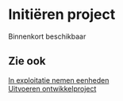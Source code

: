 # Initiëren project

Binnenkort beschikbaar

## Zie ook

[In exploitatie nemen eenheden](../in-exploitatie-nemen-eenheden/)  
[Uitvoeren ontwikkelproject](../uitvoeren-ontwikkelproject/)  
